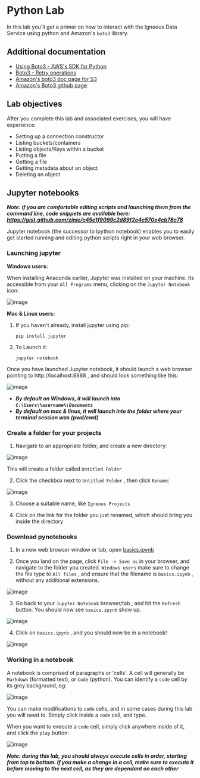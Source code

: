 
# Python Lab

In this lab you'll get a primer on how to interact with the Igneous Data Service using python and Amazon's `boto3` library.

## Additional documentation


* [Using Boto3 - AWS's SDK for Python](https://igneoussystemshelp.zendesk.com/knowledge/articles/222814587)
* [Boto3 - Retry operations](https://igneoussystemshelp.zendesk.com/knowledge/articles/223204708)
* [Amazon's boto3 doc page for S3](http://boto3.readthedocs.io/en/latest/reference/services/s3.html)
* [Amazon's Boto3 github page](https://github.com/boto/boto3)



## Lab objectives

After you complete this lab and associated exercises, you will have experience:

* Setting up a connection constructor
* Listing buckets/containers
* Listing objects/Keys within a bucket
* Putting a file
* Getting a file
* Getting metadata about an object
* Deleting an object


##  Jupyter notebooks

***Note: if you are comfortable editing scripts and launching them from the command line, code snippets are available here:  https://gist.github.com/zinic/c45e1f9099c2d89f2e4c570e4cb78c78***

Jupyter notebook (the successor to Ipython notebook) enables you to easily get started running and editing python scripts right in your web browser.

### Launching jupyter
**Windows users:**

When installing Anaconda earlier, Jupyter was installed on your machine.  Its accessible from your `All Programs` menu, clicking on the `Jupyter Notebook` icon:


![image](../pics/win_launch_jupyter.png)

**Mac & Linux users:**

1.  If you haven't already, install jupyter using pip:

        pip install jupyter

2.  To Launch it:

        jupyter notebook


Once you have launched Jupyter notebook, it should launch a web browser pointing to http://localhost:8888 , and should look something like this:

![image](../pics/jupyter_landing.png)

* ***By default on Windows, it will launch into
`C:\Users\%username%\Documents`***
* ***By default on mac & linux, it will launch into the folder where your terminal session was (pwd/cwd)***


### Create a folder for your projects

1.  Navigate to an appropriate folder, and create a new directory:

![image](../pics/jupyter_newfolder.png)

This will create a folder called `Untitled Folder`

2.  Click the checkbox next to  `Untitled Folder` , then click `Rename`:

![image](../pics/jupyter_rename.png)


3.  Choose a suitable name, like `Igneous Projects`

4.  Click on the link for the folder you just renamed, which should bring you inside the directory

### Download pynotebooks

1.  In a new web browser window or tab, open [basics.ipynb](https://raw.githubusercontent.com/andypern/iggy/master/workshop/iggy101/pynotebook/basics.ipynb)

2.  Once you land on the page, click `File -> Save as` in your browser, and navigate to the folder you created.  `Windows users` make sure to change the file type to `All files` , and ensure that the filename is `basics.ipynb` , without any additional extensions.

![image](../pics/notebook_saveas.png)

3.  Go back to your `Jupyter Notebook` browser/tab , and hit the `Refresh` button.  You should now see `basics.ipynb` show up.

![image](../pics/jupyter_basics_refresh.png)

4.  Click on `basics.ipynb` , and you should now be in a notebook!

![image](../pics/jupyter_basics_initial.png)


### Working in a notebook

A notebook is comprised of paragraphs or 'cells'.  A cell will generally be `Markdown` (formatted text), or  `Code` (python).  You can identify a `code` cell by its grey background, eg:

![image](../pics/jupyter_markdown_vs_code.png)

You can make modifications to `code` cells, and in some cases during this lab you will need to.  Simply click inside a `code` cell, and type.

When you want to execute a `code` cell, simply click anywhere inside of it, and click the `play` button:

![image](../pics/jupyter_execute.png)

***Note: during this lab, you should always execute cells in order, starting from top to bottom.  If you make a change in a cell, make sure to execute it before moving to the next cell, as they are dependant on each other***
